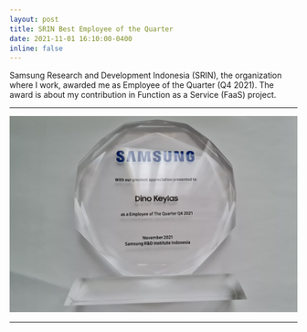 ```yaml
---
layout: post
title: SRIN Best Employee of the Quarter
date: 2021-11-01 16:10:00-0400
inline: false
---
```


Samsung Research and Development Indonesia (SRIN), the organization where I work, awarded me as Employee of the Quarter (Q4 2021). The award is about my contribution in Function as a Service (FaaS) project.

***

<div align="center">
    <img src="/assets/img/samsung_achievement.jpg" alt="career-talk-poster" width="600 px"/>
</div>

***